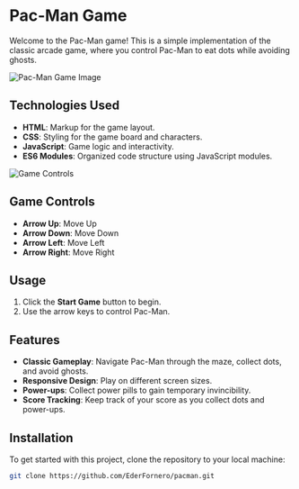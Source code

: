 # Pac-Man Game

Welcome to the Pac-Man game! This is a simple implementation of the classic arcade game, where you control Pac-Man to eat dots while avoiding ghosts. 

![Pac-Man Game Image](https://i.pinimg.com/originals/b4/ee/c4/b4eec4d093adbe9d8a3cbb40d024836a.png)

## Technologies Used
- **HTML**: Markup for the game layout.
- **CSS**: Styling for the game board and characters.
- **JavaScript**: Game logic and interactivity.
- **ES6 Modules**: Organized code structure using JavaScript modules.

![Game Controls](https://static.thenounproject.com/png/3584815-200.png)

## Game Controls
- **Arrow Up**: Move Up
- **Arrow Down**: Move Down
- **Arrow Left**: Move Left
- **Arrow Right**: Move Right

## Usage
1. Click the **Start Game** button to begin.
2. Use the arrow keys to control Pac-Man.

## Features
- **Classic Gameplay**: Navigate Pac-Man through the maze, collect dots, and avoid ghosts.
- **Responsive Design**: Play on different screen sizes.
- **Power-ups**: Collect power pills to gain temporary invincibility.
- **Score Tracking**: Keep track of your score as you collect dots and power-ups.

## Installation
To get started with this project, clone the repository to your local machine:

```bash
git clone https://github.com/EderFornero/pacman.git
